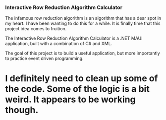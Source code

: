 ### Interactive Row Reduction Algorithm Calculator


The infamous row reduction algorithm is an algorithm that has a dear spot in my heart. I have been wanting to do this for a while. It is finally time
that this project idea comes to fruition. 

The Interactive Row Reduction Algorithm Calculator is a .NET MAUI application, built with a combination of C# and XML.

The goal of this project is to build a useful application, but more importantly to practice event driven programming. 

# I definitely need to clean up some of the code. Some of the logic is a bit weird. It appears to be working though.
